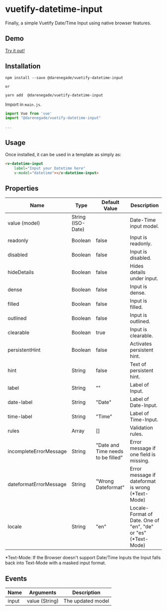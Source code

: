 # vuetify-datetime-input

Finally, a simple Vuetify Date/Time Input using native browser features.

## Demo

[Try it out!](https://darenegade.github.io/vuetify-datetime-input/)

## Installation

```shell
npm install --save @darenegade/vuetify-datetime-input

or

yarn add  @darenegade/vuetify-datetime-input
```

Import in `main.js`.
```js
import Vue from 'vue'
import "@darenegade/vuetify-datetime-input"

...
```

## Usage

Once installed, it can be used in a template as simply as:

```html
<v-datetime-input 
    label="Input your Datetime here" 
    v-model="datetime"></v-datetime-input>
```

## Properties

| Name                  | Type              | Default Value                     | Description                                                   |
| ----------------      | -----------       | -------------                     | ----------------------------------                            |
| value (model)         | String (ISO-Date) |                                   | Date-Time input model.                                        |
| readonly              | Boolean           | false                             | Input is readonly.                                            |
| disabled              | Boolean           | false                             | Input is disabled.                                            |
| hideDetails           | Boolean           | false                             | Hides details under input.                                    |
| dense                 | Boolean           | false                             | Input is dense.                                               |
| filled                | Boolean           | false                             | Input is filled.                                              |
| outlined              | Boolean           | false                             | Input is outlined.                                            |
| clearable             | Boolean           | true                              | Input is clearable.                                           |
| persistentHint        | Boolean           | false                             | Activates persistent hint.                                    |
| hint                  | String            | false                             | Text of persistent hint.                                      |
| label                 | String            | ""                                | Label of Input.                                               |
| date-label            | String            | "Date"                            | Label of Date-Input.                                          |
| time-label            | String            | "Time"                            | Label of Time-Input.                                          |
| rules                 | Array             | []                                | Validation rules.                                             |
| incompleteErrorMessage| String            | "Date and Time needs to be filled"| Error message if one field is missing.                        |
| dateformatErrorMessage| String            | "Wrong Dateformat"                | Error message if dateformat is wrong (*Text-Mode)             |
| locale                | String            | "en"                              | Locale-Format of Date. One of "en", "de" or "es" (*Text-Mode) |

*Text-Mode: If the Browser doesn't support Date/Time Inputs the Input falls back into Text-Mode with a masked input format.

## Events

| Name  | Arguments           | Description             |
| ----- | ------------------- | ----------------------- |
| input | value (String) | The updated model       |